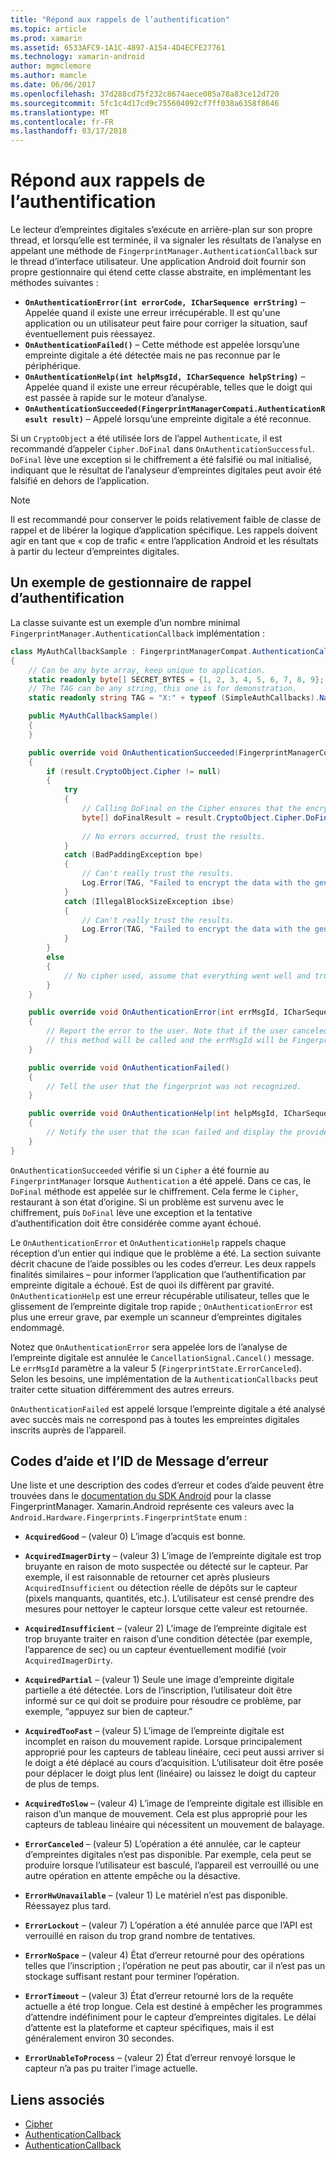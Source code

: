 ```yaml
---
title: "Répond aux rappels de l’authentification"
ms.topic: article
ms.prod: xamarin
ms.assetid: 6533AFC9-1A1C-4897-A154-4D4ECFE27761
ms.technology: xamarin-android
author: mgmclemore
ms.author: mamcle
ms.date: 06/06/2017
ms.openlocfilehash: 37d288cd75f232c8674aece085a78a83ce12d720
ms.sourcegitcommit: 5fc1c4d17cd9c755604092cf7ff038a6358f8646
ms.translationtype: MT
ms.contentlocale: fr-FR
ms.lasthandoff: 03/17/2018
---
```

# <a name="responding-to-authentication-callbacks"></a>Répond aux rappels de l’authentification

Le lecteur d’empreintes digitales s’exécute en arrière-plan sur son propre thread, et lorsqu’elle est terminée, il va signaler les résultats de l’analyse en appelant une méthode de `FingerprintManager.AuthenticationCallback` sur le thread d’interface utilisateur. Une application Android doit fournir son propre gestionnaire qui étend cette classe abstraite, en implémentant les méthodes suivantes :

* **`OnAuthenticationError(int errorCode, ICharSequence errString)`** &ndash; Appelée quand il existe une erreur irrécupérable. Il est qu'une application ou un utilisateur peut faire pour corriger la situation, sauf éventuellement puis réessayez.
* **`OnAuthenticationFailed()`** &ndash; Cette méthode est appelée lorsqu’une empreinte digitale a été détectée mais ne pas reconnue par le périphérique.
* **`OnAuthenticationHelp(int helpMsgId, ICharSequence helpString)`** &ndash; Appelée quand il existe une erreur récupérable, telles que le doigt qui est passée à rapide sur le moteur d’analyse.
* **`OnAuthenticationSucceeded(FingerprintManagerCompati.AuthenticationResult result)`** &ndash; Appelé lorsqu’une empreinte digitale a été reconnue.

Si un `CryptoObject` a été utilisée lors de l’appel `Authenticate`, il est recommandé d’appeler `Cipher.DoFinal` dans `OnAuthenticationSuccessful`.
`DoFinal` lève une exception si le chiffrement a été falsifié ou mal initialisé, indiquant que le résultat de l’analyseur d’empreintes digitales peut avoir été falsifié en dehors de l’application.


> [!NOTE]
> Il est recommandé pour conserver le poids relativement faible de classe de rappel et de libérer la logique d’application spécifique. Les rappels doivent agir en tant que « cop de trafic « entre l’application Android et les résultats à partir du lecteur d’empreintes digitales.

## <a name="a-sample-authentication-callback-handler"></a>Un exemple de gestionnaire de rappel d’authentification

La classe suivante est un exemple d’un nombre minimal `FingerprintManager.AuthenticationCallback` implémentation : 

```csharp
class MyAuthCallbackSample : FingerprintManagerCompat.AuthenticationCallback
{
    // Can be any byte array, keep unique to application.
    static readonly byte[] SECRET_BYTES = {1, 2, 3, 4, 5, 6, 7, 8, 9};
    // The TAG can be any string, this one is for demonstration.
    static readonly string TAG = "X:" + typeof (SimpleAuthCallbacks).Name;

    public MyAuthCallbackSample()
    {
    }

    public override void OnAuthenticationSucceeded(FingerprintManagerCompat.AuthenticationResult result)
    {
        if (result.CryptoObject.Cipher != null) 
        {
            try
            {
                // Calling DoFinal on the Cipher ensures that the encryption worked.
                byte[] doFinalResult = result.CryptoObject.Cipher.DoFinal(SECRET_BYTES);
    
                // No errors occurred, trust the results.              
            }
            catch (BadPaddingException bpe)
            {
                // Can't really trust the results.
                Log.Error(TAG, "Failed to encrypt the data with the generated key." + bpe);
            }
            catch (IllegalBlockSizeException ibse)
            {
                // Can't really trust the results.
                Log.Error(TAG, "Failed to encrypt the data with the generated key." + ibse);
            }
        }
        else
        {
            // No cipher used, assume that everything went well and trust the results.
        }
    }

    public override void OnAuthenticationError(int errMsgId, ICharSequence errString)
    {
        // Report the error to the user. Note that if the user canceled the scan,
        // this method will be called and the errMsgId will be FingerprintState.ErrorCanceled.
    }

    public override void OnAuthenticationFailed()
    {
        // Tell the user that the fingerprint was not recognized.
    }

    public override void OnAuthenticationHelp(int helpMsgId, ICharSequence helpString)
    {
        // Notify the user that the scan failed and display the provided hint.
    }
}
```

`OnAuthenticationSucceeded` vérifie si un `Cipher` a été fournie au `FingerprintManager` lorsque `Authentication` a été appelé. Dans ce cas, le `DoFinal` méthode est appelée sur le chiffrement. Cela ferme le `Cipher`, restaurant à son état d’origine. Si un problème est survenu avec le chiffrement, puis `DoFinal` lève une exception et la tentative d’authentification doit être considérée comme ayant échoué.

Le `OnAuthenticationError` et `OnAuthenticationHelp` rappels chaque réception d’un entier qui indique que le problème a été. La section suivante décrit chacune de l’aide possibles ou les codes d’erreur. Les deux rappels finalités similaires &ndash; pour informer l’application que l’authentification par empreinte digitale a échoué. Est de quoi ils diffèrent par gravité. `OnAuthenticationHelp` est une erreur récupérable utilisateur, telles que le glissement de l’empreinte digitale trop rapide ; `OnAuthenticationError` est plus une erreur grave, par exemple un scanneur d’empreintes digitales endommagé.

Notez que `OnAuthenticationError` sera appelée lors de l’analyse de l’empreinte digitale est annulée le `CancellationSignal.Cancel()` message. Le `errMsgId` paramètre a la valeur 5 (`FingerprintState.ErrorCanceled`). Selon les besoins, une implémentation de la `AuthenticationCallbacks` peut traiter cette situation différemment des autres erreurs. 

`OnAuthenticationFailed` est appelé lorsque l’empreinte digitale a été analysé avec succès mais ne correspond pas à toutes les empreintes digitales inscrits auprès de l’appareil. 

## <a name="help-codes-and-error-message-ids"></a>Codes d’aide et l’ID de Message d’erreur 

Une liste et une description des codes d’erreur et codes d’aide peuvent être trouvées dans le [documentation du SDK Android](http://developer.android.com/reference/android/hardware/fingerprint/FingerprintManager.html#FINGERPRINT_ACQUIRED_GOOD) pour la classe FingerprintManager. Xamarin.Android représente ces valeurs avec la `Android.Hardware.Fingerprints.FingerprintState` enum :


-   **`AcquiredGood`** &ndash; (valeur 0) L’image d’acquis est bonne.


-   **`AcquiredImagerDirty`** &ndash; (valeur 3) L’image de l’empreinte digitale est trop bruyante en raison de moto suspectée ou détecté sur le capteur. Par exemple, il est raisonnable de retourner cet après plusieurs `AcquiredInsufficient` ou détection réelle de dépôts sur le capteur (pixels manquants, quantités, etc.). L’utilisateur est censé prendre des mesures pour nettoyer le capteur lorsque cette valeur est retournée.


-   **`AcquiredInsufficient`** &ndash; (valeur 2) L’image de l’empreinte digitale est trop bruyante traiter en raison d’une condition détectée (par exemple, l’apparence de sec) ou un capteur éventuellement modifié (voir `AcquiredImagerDirty`.



-   **`AcquiredPartial`** &ndash; (valeur 1) Seule une image d’empreinte digitale partielle a été détectée. Lors de l’inscription, l’utilisateur doit être informé sur ce qui doit se produire pour résoudre ce problème, par exemple, &ldquo;appuyez sur bien de capteur.&rdquo;



-   **`AcquiredTooFast`** &ndash; (valeur 5) L’image de l’empreinte digitale est incomplet en raison du mouvement rapide. Lorsque principalement approprié pour les capteurs de tableau linéaire, ceci peut aussi arriver si le doigt a été déplacé au cours d’acquisition. L’utilisateur doit être posée pour déplacer le doigt plus lent (linéaire) ou laissez le doigt du capteur de plus de temps.




-   **`AcquiredToSlow`** &ndash; (valeur 4) L’image de l’empreinte digitale est illisible en raison d’un manque de mouvement. Cela est plus approprié pour les capteurs de tableau linéaire qui nécessitent un mouvement de balayage.



-   **`ErrorCanceled`** &ndash; (valeur 5) L’opération a été annulée, car le capteur d’empreintes digitales n’est pas disponible. Par exemple, cela peut se produire lorsque l’utilisateur est basculé, l’appareil est verrouillé ou une autre opération en attente empêche ou la désactive.



-   **`ErrorHwUnavailable`** &ndash; (valeur 1) Le matériel n’est pas disponible. Réessayez plus tard.




-   **`ErrorLockout`** &ndash; (valeur 7) L’opération a été annulée parce que l’API est verrouillé en raison du trop grand nombre de tentatives.




-   **`ErrorNoSpace`** &ndash; (valeur 4) État d’erreur retourné pour des opérations telles que l’inscription ; l’opération ne peut pas aboutir, car il n’est pas un stockage suffisant restant pour terminer l’opération.



-   **`ErrorTimeout`** &ndash; (valeur 3) État d’erreur retourné lors de la requête actuelle a été trop longue. Cela est destiné à empêcher les programmes d’attendre indéfiniment pour le capteur d’empreintes digitales. Le délai d’attente est la plateforme et capteur spécifiques, mais il est généralement environ 30 secondes.



-   **`ErrorUnableToProcess`** &ndash; (valeur 2) État d’erreur renvoyé lorsque le capteur n’a pas pu traiter l’image actuelle.



## <a name="related-links"></a>Liens associés

- [Cipher](https://docs.oracle.com/javase/7/docs/api/javax/crypto/Cipher.html)
- [AuthenticationCallback](http://developer.android.com/reference/android/hardware/fingerprint/FingerprintManager.AuthenticationCallback.html)
- [AuthenticationCallback](http://developer.android.com/reference/android/support/v4/hardware/fingerprint/FingerprintManagerCompat.AuthenticationCallback.html)

